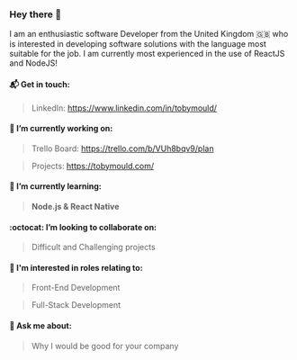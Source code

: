 ### Hey there 👋
I am an enthusiastic software Developer from the United Kingdom :uk: who is interested in developing software solutions with the language most suitable for the job. I am currently most experienced in the use of ReactJS and NodeJS!

#### 📬 Get in touch: 
> LinkedIn: https://www.linkedin.com/in/tobymould/

#### 🔭 I’m currently working on:
 > Trello Board: https://trello.com/b/VUh8bqv9/plan
 
 > Projects: https://tobymould.com/

#### 🌱 I’m currently learning: 
> __Node.js & React Native__

#### :octocat: I’m looking to collaborate on:
> Difficult and Challenging projects 

#### 👷 I'm interested in roles relating to:
> Front-End Development

> Full-Stack Development

#### 💬 Ask me about:
> Why I would be good for your company


<!--
**tobymould/tobymould** is a ✨ _special_ ✨ repository because its `README.md` (this file) appears on your GitHub profile.

Here are some ideas to get you started:

- 🔭 I’m currently working on ...
- 🌱 I’m currently learning ...
- 👯 I’m looking to collaborate on ...
- 🤔 I’m looking for help with ...
- 💬 Ask me about ...
- 📫 How to reach me: ...
- 😄 Pronouns: ...
- ⚡ Fun fact: ...
-->
